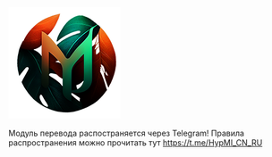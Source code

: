 <img src="https://raw.githubusercontent.com/kazhemons/CNtoRU/main/img/Logo.png">

Модуль перевода распостраняется через Telegram! 
Правила распространения можно прочитать тут https://t.me/HypMI_CN_RU

